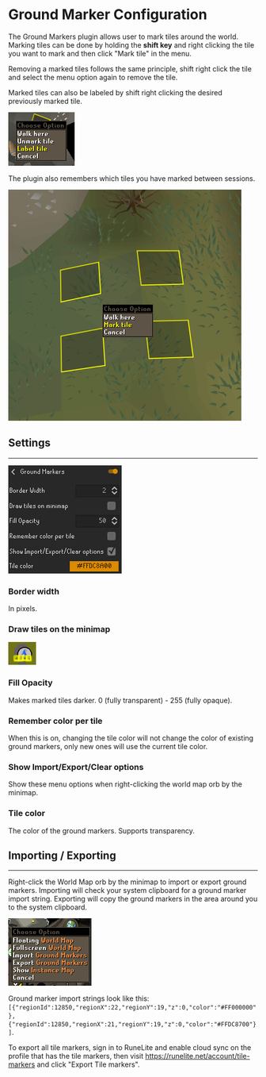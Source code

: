 # Ground Marker Configuration

The Ground Markers plugin allows user to mark tiles around the world. Marking tiles can be done by holding the **shift key** and right clicking the tile you want to mark and then click "Mark tile" in the menu.

Removing a marked tiles follows the same principle, shift right click the tile and select the menu option again to remove the tile.

Marked tiles can also be labeled by shift right clicking the desired previously marked tile.

![Shift-Right Click marked tile](img/ground-markers/ground_markers_label.png)

The plugin also remembers which tiles you have marked between sessions.


![Shift-Right Click](img/ground-markers/ground_markers_mark.png)




## Settings
---

![](img/ground-markers/ground_markers_settings.png)
### Border width
In pixels.
### Draw tiles on the minimap
![](img/ground-markers/ground_markers_minimap.png)
### Fill Opacity
Makes marked tiles darker. 0 (fully transparent) - 255 (fully opaque).
### Remember color per tile
When this is on, changing the tile color will not change the color of existing ground markers, only new ones will use the current tile color.
### Show Import/Export/Clear options
Show these menu options when right-clicking the world map orb by the minimap.
### Tile color
The color of the ground markers. Supports transparency.

## Importing / Exporting
---
Right-click the World Map orb by the minimap to import or export ground markers. Importing will check your system clipboard for a ground marker import string. Exporting will copy the ground markers in the area around you to the system clipboard.

![](img/ground-markers/ground_markers_import.png)

Ground marker import strings look like this: `[{"regionId":12850,"regionX":22,"regionY":19,"z":0,"color":"#FF000000"},{"regionId":12850,"regionX":21,"regionY":19,"z":0,"color":"#FFDC8700"}]`.

To export all tile markers, sign in to RuneLite and enable cloud sync on the profile that has the tile markers, then visit https://runelite.net/account/tile-markers and click "Export Tile markers".
